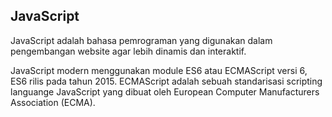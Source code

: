 ## JavaScript

JavaScript adalah bahasa pemrograman yang digunakan dalam pengembangan website agar lebih dinamis dan interaktif.

JavaScript modern menggunakan module ES6 atau ECMAScript versi 6, ES6 rilis pada tahun 2015. ECMAScript adalah sebuah standarisasi scripting languange JavaScript yang dibuat oleh European Computer Manufacturers Association (ECMA).
